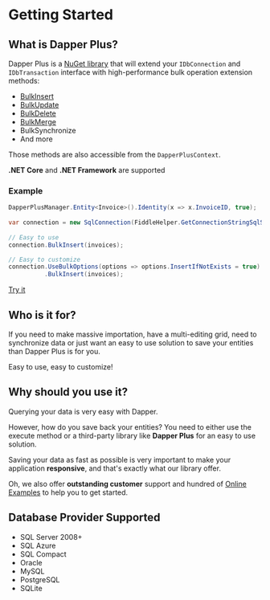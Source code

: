 # Getting Started

## What is Dapper Plus?

Dapper Plus is a <a href="https://www.nuget.org/packages/Z.Dapper.Plus/">NuGet library</a> that will extend your `IDbConnection` and `IDbTransaction` interface with high-performance bulk operation extension methods:
- [BulkInsert](/bulk-insert)
- [BulkUpdate](/bulk-update)
- [BulkDelete](/bulk-delete)
- [BulkMerge](/bulk-merge)
- BulkSynchronize
- And more

Those methods are also accessible from the `DapperPlusContext`.

**.NET Core** and **.NET Framework** are supported

### Example

```csharp
DapperPlusManager.Entity<Invoice>().Identity(x => x.InvoiceID, true);
		
var connection = new SqlConnection(FiddleHelper.GetConnectionStringSqlServer());
		
// Easy to use
connection.BulkInsert(invoices);

// Easy to customize
connection.UseBulkOptions(options => options.InsertIfNotExists = true)
          .BulkInsert(invoices);
```

[Try it](https://dotnetfiddle.net/nI4D4E)


## Who is it for?

If you need to make massive importation, have a multi-editing grid, need to synchronize data or just want an easy to use solution to save your entities than Dapper Plus is for you.

Easy to use, easy to customize!

## Why should you use it?

Querying your data is very easy with Dapper.

However, how do you save back your entities? You need to either use the execute method or a third-party library like **Dapper Plus** for an easy to use solution.

Saving your data as fast as possible is very important to make your application **responsive**, and that's exactly what our library offer.

Oh, we also offer **outstanding customer** support and hundred of [Online Examples](/online-examples) to help you to get started.

## Database Provider Supported

- SQL Server 2008+
- SQL Azure
- SQL Compact
- Oracle
- MySQL
- PostgreSQL
- SQLite